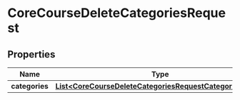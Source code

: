 

# CoreCourseDeleteCategoriesRequest


## Properties

| Name | Type | Description | Notes |
|------------ | ------------- | ------------- | -------------|
|**categories** | [**List&lt;CoreCourseDeleteCategoriesRequestCategoriesInner&gt;**](CoreCourseDeleteCategoriesRequestCategoriesInner.md) |  |  |



